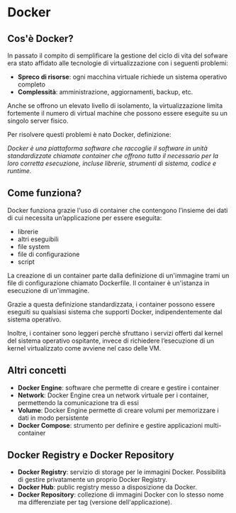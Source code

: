 # Docker

## Cos'è Docker?

In passato il compito di semplificare la gestione del ciclo di vita del sofware era stato affidato alle tecnologie di virtualizzazione con i seguenti problemi:

- **Spreco di risorse**: ogni macchina virtuale richiede un sistema operativo completo
- **Complessità**: amministrazione, aggiornamenti, backup, etc.

Anche se offrono un elevato livello di isolamento, la virtualizzazione limita fortemente il numero di virtual machine che possono essere eseguite su un singolo server fisico.

Per risolvere questi problemi è nato Docker, definizione:

_Docker è una piattaforma software che raccoglie il software in unità standardizzate chiamate container che offrono tutto il necessario per la loro corretta esecuzione, incluse librerie, strumenti di sistema, codice e runtime._

## Come funziona?

Docker funziona grazie l'uso di container che contengono l’insieme dei dati di cui necessita un’applicazione per essere eseguita:

- librerie
- altri eseguibili
- file system
- file di configurazione
- script

La creazione di un container parte dalla definizione di un'immagine trami un file di configurazione chiamato Dockerfile.
Il container è un'istanza in esecuzione di un'immagine.

Grazie a questa definizione standardizzata, i container possono essere eseguiti su qualsiasi sistema che supporti Docker, indipendentemente dal sistema operativo.

Inoltre, i container sono leggeri perchè sfruttano i servizi offerti dal kernel
del sistema operativo ospitante, invece di richiedere l’esecuzione di un kernel
virtualizzato come avviene nel caso delle VM.

## Altri concetti

- **Docker Engine**: software che permette di creare e gestire i container
- **Network**: Docker Engine crea un network virtuale per i container, permettendo la comunicazione tra di essi
- **Volume**: Docker Engine permette di creare volumi per memorizzare i dati in modo persistente
- **Docker Compose**: strumento per definire e gestire applicazioni multi-container

## Docker Registry e Docker Repository

- **Docker Registry**: servizio di storage per le immagini Docker. Possibilità di gestire privatamente un proprio Docker Registry.
- **Docker Hub**: public registry messo a disposizione da Docker.
- **Docker Repository**: collezione di immagini Docker con lo stesso nome ma differenziate per tag (versione dell'applicazione).
